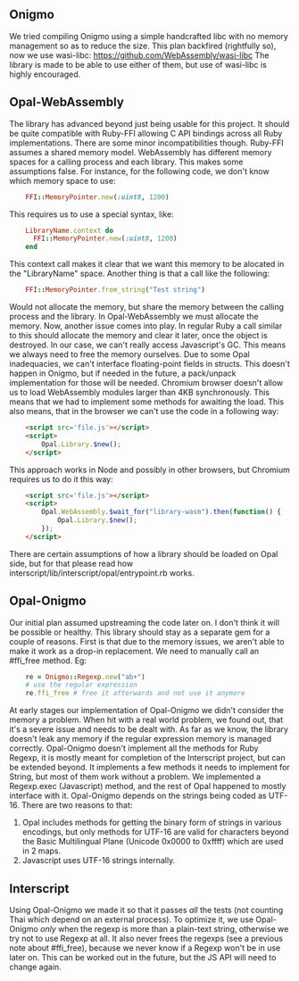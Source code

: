 ## Onigmo
We tried compiling Onigmo using a simple handcrafted libc with no memory management
so as to reduce the size. This plan backfired (rightfully so), now we use wasi-libc:
https://github.com/WebAssembly/wasi-libc
The library is made to be able to use either of them, but use of wasi-libc is highly
encouraged.
## Opal-WebAssembly
The library has advanced beyond just being usable for this project. It should be quite
compatible with Ruby-FFI allowing C API bindings across all Ruby implementations. There
are some minor incompatibilities though.
Ruby-FFI assumes a shared memory model. WebAssembly has different memory spaces for a
calling process and each library. This makes some assumptions false.
For instance, for the following code, we don't know which memory space to use:
```ruby
    FFI::MemoryPointer.new(:uint8, 1200)
```    
This requires us to use a special syntax, like:
```ruby
    LibraryName.context do
      FFI::MemoryPointer.new(:uint8, 1200)
    end
```    
This context call makes it clear that we want this memory to be alocated in the
"LibraryName" space.
Another thing is that a call like the following:
```ruby
    FFI::MemoryPointer.from_string("Test string")
```    
Would not allocate the memory, but share the memory between the calling process and
the library. In Opal-WebAssembly we must allocate the memory. Now, another issue comes
into play. In regular Ruby a call similar to this should allocate the memory and clear
it later, once the object is destroyed. In our case, we can't really access Javascript's
GC. This means we always need to free the memory ourselves.
Due to some Opal inadequacies, we can't interface floating-point fields in structs. This
doesn't happen in Onigmo, but if needed in the future, a pack/unpack implementation for
those will be needed.
Chromium browser doesn't allow us to load WebAssembly modules larger than 4KB synchronously.
This means that we had to implement some methods for awaiting the load. This also means,
that in the browser we can't use the code in a following way:
```html
    <script src='file.js'></script>
    <script>
        Opal.Library.$new();
    </script>
```    
This approach works in Node and possibly in other browsers, but Chromium requires us to
do it this way:
```html
    <script src='file.js'></script>
    <script>
        Opal.WebAssembly.$wait_for("library-wasm").then(function() {
            Opal.Library.$new();
        });
    </script>
```    
There are certain assumptions of how a library should be loaded on Opal side, but for that
please read how interscript/lib/interscript/opal/entrypoint.rb works.
## Opal-Onigmo
Our initial plan assumed upstreaming the code later on. I don't think it will be
possible or healthy. This library should stay as a separate gem for a couple of reasons.
First is that due to the memory issues, we aren't able to make it work as a drop-in
replacement. We need to manually call an #ffi_free method. Eg:
```ruby
    re = Onigmo::Regexp.new("ab+")
    # use the regular expression
    re.ffi_free # free it afterwards and not use it anymore
```    
At early stages our implementation of Opal-Onigmo we didn't consider the memory a
problem. When hit with a real world problem, we found out, that it's a severe issue and
needs to be dealt with. As far as we know, the library doesn't leak any memory if the
regular expression memory is managed correctly.
Opal-Onigmo doesn't implement all the methods for Ruby Regexp, it is mostly meant for
completion of the Interscript project, but can be extended beyond. It implements a few
methods it needs to implement for String, but most of them work without a problem. We
implemented a Regexp.exec (Javascript) method, and the rest of Opal happened to mostly
interface with it.
Opal-Onigmo depends on the strings being coded as UTF-16. There are two reasons to that:
1. Opal includes methods for getting the binary form of strings in various encodings,
   but only methods for UTF-16 are valid for characters beyond the Basic Multilingual
   Plane (Unicode 0x0000 to 0xffff) which are used in 2 maps.
2. Javascript uses UTF-16 strings internally.
## Interscript
Using Opal-Onigmo we made it so that it passes _all_ the tests (not counting Thai which
depend on an external process). To optimize it, we use Opal-Onigmo _only_ when the regexp
is more than a plain-text string, otherwise we try not to use Regexp at all. It also never
frees the regexps (see a previous note about #ffi_free), because we never know if a Regexp
won't be in use later on. This can be worked out in the future, but the JS API will need
to change again.
